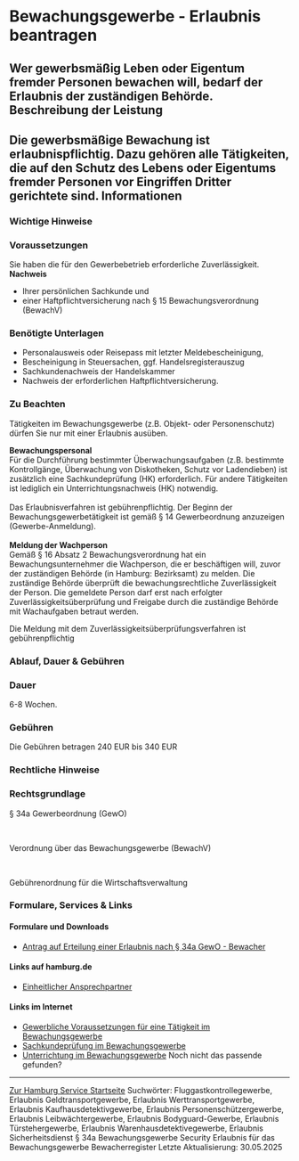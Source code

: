 Bewachungsgewerbe - Erlaubnis beantragen
========================================
Wer gewerbsmäßig Leben oder Eigentum fremder Personen bewachen will, bedarf der Erlaubnis der zuständigen Behörde.
Beschreibung der Leistung
-------------------------
Die gewerbsmäßige Bewachung ist erlaubnispflichtig. Dazu gehören alle Tätigkeiten, die auf den Schutz des Lebens oder Eigentums fremder Personen vor Eingriffen Dritter gerichtete sind.
Informationen
-------------
### Wichtige Hinweise
### Voraussetzungen
Sie haben die für den Gewerbebetrieb erforderliche Zuverlässigkeit.  
**Nachweis**
* Ihrer persönlichen Sachkunde und
* einer Haftpflichtversicherung nach § 15 Bewachungsverordnung (BewachV)
### Benötigte Unterlagen
* Personalausweis oder Reisepass mit letzter Meldebescheinigung,
* Bescheinigung in Steuersachen, ggf. Handelsregisterauszug
* Sachkundenachweis der Handelskammer
* Nachweis der erforderlichen Haftpflichtversicherung.
### Zu Beachten
Tätigkeiten im Bewachungsgewerbe (z.B. Objekt- oder Personenschutz) dürfen Sie nur mit einer Erlaubnis ausüben.  
  
**Bewachungspersonal**  
Für die Durchführung bestimmter Überwachungsaufgaben (z.B. bestimmte Kontrollgänge, Überwachung von Diskotheken, Schutz vor Ladendieben) ist zusätzlich eine Sachkundeprüfung (HK) erforderlich. Für andere Tätigkeiten ist lediglich ein Unterrichtungsnachweis (HK) notwendig.  
   
Das Erlaubnisverfahren ist gebührenpflichtig. Der Beginn der Bewachungsgewerbetätigkeit ist gemäß § 14 Gewerbeordnung anzuzeigen (Gewerbe-Anmeldung).  
   
**Meldung der Wachperson**  
Gemäß § 16 Absatz 2 Bewachungsverordnung hat ein Bewachungsunternehmer die Wachperson, die er beschäftigen will, zuvor der zuständigen Behörde (in Hamburg: Bezirksamt) zu melden. Die zuständige Behörde überprüft die bewachungsrechtliche Zuverlässigkeit der Person. Die gemeldete Person darf erst nach erfolgter Zuverlässigkeitsüberprüfung und Freigabe durch die zuständige Behörde mit Wachaufgaben betraut werden.  
  
Die Meldung mit dem Zuverlässigkeitsüberprüfungsverfahren ist gebührenpflichtig
### Ablauf, Dauer & Gebühren
### Dauer
6-8 Wochen.
### Gebühren
Die Gebühren betragen 240 EUR bis 340 EUR
### Rechtliche Hinweise
### Rechtsgrundlage
§ 34a Gewerbeordnung (GewO)  
  
   
  
Verordnung über das Bewachungsgewerbe (BewachV)  
  
   
  
Gebührenordnung für die Wirtschaftsverwaltung
### Formulare, Services & Links
#### Formulare und Downloads
* [Antrag auf Erteilung einer Erlaubnis nach § 34a GewO - Bewacher](https://fhh1.hamburg.de/Dibis/form/pdf/Formular_Erlaubnis_Bewachung_barrierefrei.pdf)
#### Links auf hamburg.de
* [Einheitlicher Ansprechpartner](https://www.hamburg.de/politik-und-verwaltung/behoerden/bwi/services/einheitlicher-ansprechpartner)
#### Links im Internet
* [Gewerbliche Voraussetzungen für eine Tätigkeit im Bewachungsgewerbe](https://www.hk24.de/unternehmensfoerderung_und_start/sach_fachkundepruefungen_genehmigung/dienstl/bewachung/bewachungsgewerbe1/1162722)
* [Sachkundeprüfung im Bewachungsgewerbe](https://www.hk24.de/produktmarken/ausbildung-weiterbildung/sachkunde-fachkunde-pruefungen/dienstl/anmeldung-termine-sachkundepruefung/1162720)
* [Unterrichtung im Bewachungsgewerbe](https://www.hk24.de/produktmarken/ausbildung-weiterbildung/sachkunde-fachkunde-pruefungen/dienstl/bewachungsgewerbetermine-termine/1162716)
Noch nicht das passende gefunden?
---------------------------------
 [Zur Hamburg Service Startseite](/service/)
Suchwörter: Fluggastkontrollegewerbe, Erlaubnis Geldtransportgewerbe, Erlaubnis Werttransportgewerbe, Erlaubnis Kaufhausdetektivgewerbe, Erlaubnis Personenschützergewerbe, Erlaubnis Leibwächtergewerbe, Erlaubnis Bodyguard-Gewerbe, Erlaubnis Türstehergewerbe, Erlaubnis Warenhausdetektivegewerbe, Erlaubnis Sicherheitsdienst § 34a Bewachungsgewerbe Security Erlaubnis für das Bewachungsgewerbe Bewacherregister
Letzte Aktualisierung: 30.05.2025